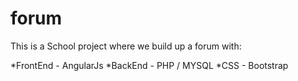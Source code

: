 forum
=====

This is a School project where we build up a forum with:

*FrontEnd - AngularJs
*BackEnd - PHP / MYSQL
*CSS - Bootstrap

